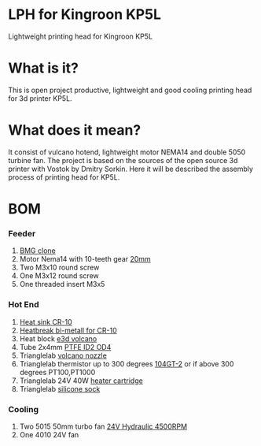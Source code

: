 # LPH for Kingroon KP5L
Lightweight printing head for Kingroon KP5L
# What is it?
This is open project productive, lightweight and good cooling printing head for 3d printer KP5L.
# What does it mean?
It consist of vulcano hotend, lightweight motor NEMA14 and double 5050 turbine fan.
The project is based on the sources of the open source 3d printer with Vostok by Dmitry Sorkin.
Here it will be described the assembly process of printing head for KP5L.
# BOM
### Feeder
1. [BMG clone](https://www.aliexpress.com/item/1005003528259997.html?af=4535033_1&cv=43291209&cn=46s53tjottd79y3ytuxg9c575exy2f00&dp=v5_46s53tjottd79y3ytuxg9c575exy2f00&utm_source=epn&utm_medium=cpa&utm_campaign=4535033_1&utm_content=43291209&product_id=1005003528259997&afref=&aff_fcid=97731ccff468427787f451910f6885b9-1701629269143-04928-_oF0tGCT&tt=API&aff_fsk=_oF0tGCT&aff_platform=api-new-link-generate&sk=_oF0tGCT&aff_trace_key=97731ccff468427787f451910f6885b9-1701629269143-04928-_oF0tGCT&terminal_id=6d296d4702b74665b4bb736289289bfc&afSmartRedirect=y)
2. Motor Nema14 with 10-teeth gear [20mm](https://www.aliexpress.com/item/1005002899860754.html?af=4535033_1&cv=43301902&cn=46s53w5fe3ct8keo3vjrxvq4niscb7zh&dp=v5_46s53w5fe3ct8keo3vjrxvq4niscb7zh&utm_source=epn&utm_medium=cpa&utm_campaign=4535033_1&utm_content=43301902&product_id=1005002899860754&afref=&aff_fcid=ea9fd28fb0034d2db0226b853a9a83a3-1701632644332-09158-_pRCJuoh&tt=API&aff_fsk=_pRCJuoh&aff_platform=api-new-link-generate&sk=_pRCJuoh&aff_trace_key=ea9fd28fb0034d2db0226b853a9a83a3-1701632644332-09158-_pRCJuoh&terminal_id=6d296d4702b74665b4bb736289289bfc&afSmartRedirect=y)
3. Two M3x10 round screw
4. One M3x12 round screw
5. One threaded insert M3x5
### Hot End
1. [Heat sink CR-10](https://www.aliexpress.com/item/32966548313.html?af=4535033_1&cv=43291144&cn=46s53tr2tnlruqpod4be1newydan8t2o&dp=v5_46s53tr2tnlruqpod4be1newydan8t2o&utm_source=epn&utm_medium=cpa&utm_campaign=4535033_1&utm_content=43291144&product_id=32966548313&afref=&aff_fcid=deb6a1603d9f4d9283acf6654108b840-1701629535048-04481-_2aRPcep&tt=API&aff_fsk=_2aRPcep&aff_platform=api-new-link-generate&sk=_2aRPcep&aff_trace_key=deb6a1603d9f4d9283acf6654108b840-1701629535048-04481-_2aRPcep&terminal_id=6d296d4702b74665b4bb736289289bfc&afSmartRedirect=y)
2. [Heatbreak bi-metall for CR-10](https://www.aliexpress.com/item/1005003384592708.html?af=4535033_1&cv=43292131&cn=46s53ttxobammthnjc6ig3vnzp7l4m5i&dp=v5_46s53ttxobammthnjc6ig3vnzp7l4m5i&utm_source=epn&utm_medium=cpa&utm_campaign=4535033_1&utm_content=43292131&product_id=1005003384592708&afref=&aff_fcid=37df6fca7ab2414184af37540c4b3f48-1701629638137-00202-_onjFDF5&tt=API&aff_fsk=_onjFDF5&aff_platform=api-new-link-generate&sk=_onjFDF5&aff_trace_key=37df6fca7ab2414184af37540c4b3f48-1701629638137-00202-_onjFDF5&terminal_id=6d296d4702b74665b4bb736289289bfc&afSmartRedirect=y)
3. Heat block [e3d volcano](https://www.aliexpress.com/item/1005001629210025.html?af=4535033_1&cv=44322309&cn=46s53tzaxdnr0k6vhu30cmb5v0s7yjh7&dp=v5_46s53tzaxdnr0k6vhu30cmb5v0s7yjh7&utm_source=epn&utm_medium=cpa&utm_campaign=4535033_1&utm_content=44322309&product_id=1005001629210025&afref=&aff_fcid=51a7b1549a1644a386d36c7e5e914a20-1701629830473-04152-_bWy2Bil&tt=API&aff_fsk=_bWy2Bil&aff_platform=api-new-link-generate&sk=_bWy2Bil&aff_trace_key=51a7b1549a1644a386d36c7e5e914a20-1701629830473-04152-_bWy2Bil&terminal_id=6d296d4702b74665b4bb736289289bfc&afSmartRedirect=y)
4. Tube 2x4mm [PTFE ID2 OD4](https://www.aliexpress.com/item/32730855848.html?af=4535033_1&cv=44322326&cn=46s53u24kcxfqsuuzew1q2ar07aslg59&dp=v5_46s53u24kcxfqsuuzew1q2ar07aslg59&utm_source=epn&utm_medium=cpa&utm_campaign=4535033_1&utm_content=44322326&product_id=32730855848&afref=&aff_fcid=6843eba962854f029e7d8ea7794ce3e1-1701629933280-06243-_bWZ50wy&tt=API&aff_fsk=_bWZ50wy&aff_platform=api-new-link-generate&sk=_bWZ50wy&aff_trace_key=6843eba962854f029e7d8ea7794ce3e1-1701629933280-06243-_bWZ50wy&terminal_id=6d296d4702b74665b4bb736289289bfc&afSmartRedirect=y)
5. Trianglelab [volcano nozzle](https://www.aliexpress.com/item/33039541921.html?af=4535033_1&cv=43291160&cn=46s53ujqlkhcdlo0kk4ua5s0bsc5rv0v&dp=v5_46s53ujqlkhcdlo0kk4ua5s0bsc5rv0v&utm_source=epn&utm_medium=cpa&utm_campaign=4535033_1&utm_content=43291160&product_id=33039541921&afref=&aff_fcid=c149d0ba71d84feca8eda3df6ec3a5fb-1701630566637-04067-_bWIekZu&tt=API&aff_fsk=_bWIekZu&aff_platform=api-new-link-generate&sk=_bWIekZu&aff_trace_key=c149d0ba71d84feca8eda3df6ec3a5fb-1701630566637-04067-_bWIekZu&terminal_id=6d296d4702b74665b4bb736289289bfc&afSmartRedirect=y)
6. Trianglelab thermistor up to 300 degrees [104GT-2](https://www.aliexpress.com/item/32843785247.html?af=4535033_1&cv=43291247&cn=46s53un8dqb1t9au084ej6c75mq1fcqv&dp=v5_46s53un8dqb1t9au084ej6c75mq1fcqv&utm_source=epn&utm_medium=cpa&utm_campaign=4535033_1&utm_content=43291247&product_id=32843785247&afref=&aff_fcid=b3c85d5738f94f56b14760b74d88cac6-1701630692645-09048-_bWP6E4l&tt=API&aff_fsk=_bWP6E4l&aff_platform=api-new-link-generate&sk=_bWP6E4l&aff_trace_key=b3c85d5738f94f56b14760b74d88cac6-1701630692645-09048-_bWP6E4l&terminal_id=6d296d4702b74665b4bb736289289bfc&afSmartRedirect=y) or if above 300 degrees PT100,PT1000
7. Trianglelab 24V 40W [heater cartridge](https://www.aliexpress.com/item/32815934251.html?af=4535033_1&cv=43301900&cn=46s53v4xqvqf77ue314501hmzquk8tl2&dp=v5_46s53v4xqvqf77ue314501hmzquk8tl2&utm_source=epn&utm_medium=cpa&utm_campaign=4535033_1&utm_content=43301900&product_id=32815934251&afref=&aff_fcid=a5011a1bb6f14a0b8364cc148c5bc795-1701631330797-05864-_bWpe61F&tt=API&aff_fsk=_bWpe61F&aff_platform=api-new-link-generate&sk=_bWpe61F&aff_trace_key=a5011a1bb6f14a0b8364cc148c5bc795-1701631330797-05864-_bWpe61F&terminal_id=6d296d4702b74665b4bb736289289bfc&afSmartRedirect=y)
8. Trianglelab [silicone sock](https://www.aliexpress.com/item/32970236537.html?spm=a2g0o.store_pc_groupList.8148356.12.271f1718fjZsXu&pdp_npi=4%40dis%21USD%21US%20%242.49%21US%20%242.37%21%21%212.49%212.37%21%40211b88ec17016316569116185e5792%2112000018549782731%21sh%21AR%210%21)
### Cooling
1. Two 5015 50mm turbo fan [24V Hydraulic 4500RPM](https://www.aliexpress.com/item/32841967974.html?af=4535033_1&cv=43301905&cn=46s53vknhomd0cpzqyr01dsu9m4k4nra&dp=v5_46s53vknhomd0cpzqyr01dsu9m4k4nra&utm_source=epn&utm_medium=cpa&utm_campaign=4535033_1&utm_content=43301905&product_id=32841967974&afref=&aff_fcid=0c6125817386429e88e6892193a6cd9d-1701631896193-01310-_bWftfh4&tt=API&aff_fsk=_bWftfh4&aff_platform=api-new-link-generate&sk=_bWftfh4&aff_trace_key=0c6125817386429e88e6892193a6cd9d-1701631896193-01310-_bWftfh4&terminal_id=6d296d4702b74665b4bb736289289bfc&afSmartRedirect=y)
2.	One 4010 24V fan